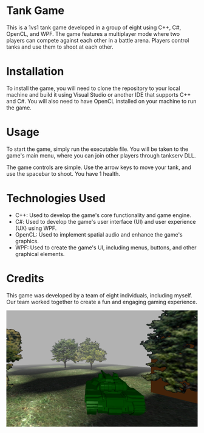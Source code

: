 # Tank Game
This is a 1vs1 tank game developed in a group of eight using C++, C#, OpenCL, and WPF. The game features a multiplayer mode where two players can compete against each other in a battle arena. Players control tanks and use them to shoot at each other.

# Installation
To install the game, you will need to clone the repository to your local machine and build it using Visual Studio or another IDE that supports C++ and C#. You will also need to have OpenCL installed on your machine to run the game.

# Usage
To start the game, simply run the executable file. You will be taken to the game's main menu, where you can join other players through tankserv DLL.

The game controls are simple. Use the arrow keys to move your tank, and use the spacebar to shoot. You have 1 health.

# Technologies Used
- C++: Used to develop the game's core functionality and game engine.
- C#: Used to develop the game's user interface (UI) and user experience (UX) using WPF.
- OpenCL: Used to implement spatial audio and enhance the game's graphics.
- WPF: Used to create the game's UI, including menus, buttons, and other graphical elements.

# Credits
This game was developed by a team of eight individuals, including myself. Our team worked together to create a fun and engaging gaming experience.

![TankGame picture](./TankGame.png)
